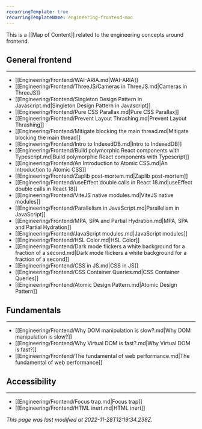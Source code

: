 ```yaml
---
recurringTemplate: true
recurringTemplateName: engineering-frontend-moc
---
```


This is a [[Map of Content]] related to the engineering concepts around frontend.

## General frontend
---
- [[Engineering/Frontend/WAI-ARIA.md|WAI-ARIA]]
- [[Engineering/Frontend/ThreeJS/Cameras in ThreeJS.md|Cameras in ThreeJS]]
- [[Engineering/Frontend/Singleton Design Pattern in Javascript.md|Singleton Design Pattern in Javascript]]
- [[Engineering/Frontend/Pure CSS Parallax.md|Pure CSS Parallax]]
- [[Engineering/Frontend/Prevent Layout Thrashing.md|Prevent Layout Thrashing]]
- [[Engineering/Frontend/Mitigate blocking the main thread.md|Mitigate blocking the main thread]]
- [[Engineering/Frontend/Intro to IndexedDB.md|Intro to IndexedDB]]
- [[Engineering/Frontend/Build polymorphic React components with Typescript.md|Build polymorphic React components with Typescript]]
- [[Engineering/Frontend/An Introduction to Atomic CSS.md|An Introduction to Atomic CSS]]
- [[Engineering/Frontend/Zaplib post-mortem.md|Zaplib post-mortem]]
- [[Engineering/Frontend/useEffect double calls in React 18.md|useEffect double calls in React 18]]
- [[Engineering/Frontend/ViteJS native modules.md|ViteJS native modules]]
- [[Engineering/Frontend/Parallelism in JavaScript.md|Parallelism in JavaScript]]
- [[Engineering/Frontend/MPA, SPA and Partial Hydration.md|MPA, SPA and Partial Hydration]]
- [[Engineering/Frontend/JavaScript modules.md|JavaScript modules]]
- [[Engineering/Frontend/HSL Color.md|HSL Color]]
- [[Engineering/Frontend/Dark mode flickers a white background for a fraction of a second.md|Dark mode flickers a white background for a fraction of a second]]
- [[Engineering/Frontend/CSS in JS.md|CSS in JS]]
- [[Engineering/Frontend/CSS Container Queries.md|CSS Container Queries]]
- [[Engineering/Frontend/Atomic Design Pattern.md|Atomic Design Pattern]]

## Fundamentals
---
- [[Engineering/Frontend/Why DOM manipulation is slow?.md|Why DOM manipulation is slow?]]
- [[Engineering/Frontend/Why Virtual DOM is fast?.md|Why Virtual DOM is fast?]]
- [[Engineering/Frontend/The fundamental of web performance.md|The fundamental of web performance]]

## Accessibility
---
- [[Engineering/Frontend/Focus trap.md|Focus trap]]
- [[Engineering/Frontend/HTML inert.md|HTML inert]]


*This page was last modified at 2022-11-28T12:19:34.238Z*.
